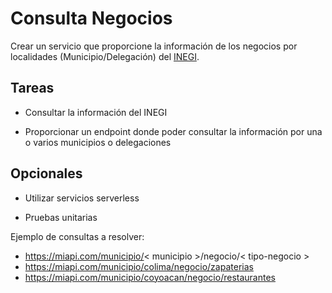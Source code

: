 # Consulta Negocios

Crear un servicio que proporcione la información de los negocios por localidades (Municipio/Delegación) del  [INEGI](https://www.inegi.org.mx/servicios/api_denue.html).

 

## Tareas  

- Consultar la información del INEGI 

- Proporcionar un endpoint donde poder consultar la información por una o varios municipios o delegaciones   
 

## Opcionales

- Utilizar servicios serverless

- Pruebas unitarias 

	 
Ejemplo de consultas a resolver: 

- https://miapi.com/municipio/< municipio >/negocio/< tipo-negocio > 
- https://miapi.com/municipio/colima/negocio/zapaterias 
- https://miapi.com/municipio/coyoacan/negocio/restaurantes 
